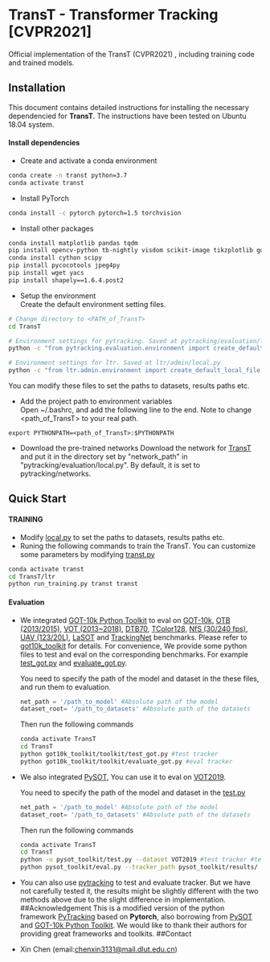 # TransT - Transformer Tracking [CVPR2021]
Official implementation of the TransT (CVPR2021) , including training code and trained models.

## Installation
This document contains detailed instructions for installing the necessary dependencied for **TransT**. The instructions 
have been tested on Ubuntu 18.04 system.

#### Install dependencies
* Create and activate a conda environment 
```bash
conda create -n transt python=3.7
conda activate transt
```  
* Install PyTorch
```bash
conda install -c pytorch pytorch=1.5 torchvision
```  

* Install other packages
```bash
conda install matplotlib pandas tqdm
pip install opencv-python tb-nightly visdom scikit-image tikzplotlib gdown
conda install cython scipy
pip install pycocotools jpeg4py
pip install wget yacs
pip install shapely==1.6.4.post2
```  
* Setup the environment                                                                                                 
Create the default environment setting files.

```bash
# Change directory to <PATH_of_TransT>
cd TransT

# Environment settings for pytracking. Saved at pytracking/evaluation/local.py
python -c "from pytracking.evaluation.environment import create_default_local_file; create_default_local_file()"

# Environment settings for ltr. Saved at ltr/admin/local.py
python -c "from ltr.admin.environment import create_default_local_file; create_default_local_file()"
```
You can modify these files to set the paths to datasets, results paths etc.
* Add the project path to environment variables  
Open ~/.bashrc, and add the following line to the end. Note to change <path_of_TransT> to your real path.
```
export PYTHONPATH=<path_of_TransT>:$PYTHONPATH
```
* Download the pre-trained networks 
Download the network for [TransT](https://drive.google.com/file/d/1Pq0sK-9jmbLAVtgB9-dPDc2pipCxYdM5/view?usp=sharing)
and put it in the directory set by "network_path" in "pytracking/evaluation/local.py". By default, it is set to 
pytracking/networks.

## Quick Start
#### TRAINING
* Modify [local.py](ltr/admin/local.py) to set the paths to datasets, results paths etc.
* Runing the following commands to train the TransT. You can customize some parameters by modifying [transt.py](ltr/train_settings/transt/transt.py)
```bash
conda activate transt
cd TransT/ltr
python run_training.py transt transt
```  

#### Evaluation
* We integrated [GOT-10k Python Toolkit](https://github.com/got-10k/toolkit) to eval on [GOT-10k](http://got-10k.aitestunion.com/), [OTB (2013/2015)](http://cvlab.hanyang.ac.kr/tracker_benchmark/index.html), [VOT (2013~2018)](http://votchallenge.net), [DTB70](https://github.com/flyers/drone-tracking), [TColor128](http://www.dabi.temple.edu/~hbling/data/TColor-128/TColor-128.html), [NfS (30/240 fps)](http://ci2cv.net/nfs/index.html), [UAV (123/20L)](https://ivul.kaust.edu.sa/Pages/pub-benchmark-simulator-uav.aspx), [LaSOT](https://cis.temple.edu/lasot/) and [TrackingNet](https://tracking-net.org/) benchmarks. 
Please refer to [got10k_toolkit](/got10k_toolkit) for details.
For convenience, We provide some python files to test and eval on the corresponding benchmarks. For example [test_got.py](got10k_toolkit/toolkit/test_got.py) and [evaluate_got.py](got10k_toolkit/toolkit/evaluate_got.py). 

    You need to specify the path of the model and dataset in the these files, and run them to evaluation.
    ```python
    net_path = '/path_to_model' #Absolute path of the model
    dataset_root= '/path_to_datasets' #Absolute path of the datasets
    ```  

    Then run the following commands

    ```bash
    conda activate TransT
    cd TransT
    python got10k_toolkit/toolkit/test_got.py #test tracker
    python got10k_toolkit/toolkit/evaluate_got.py #eval tracker
    ```  

* We also integrated [PySOT](https://github.com/STVIR/pysot), You can use it to eval on [VOT2019](http://votchallenge.net). 
    
    You need to specify the path of the model and dataset in the [test.py](pysot_toolkit/test.py)
    ```python
    net_path = '/path_to_model' #Absolute path of the model
    dataset_root= '/path_to_datasets' #Absolute path of the datasets
    ```  
    Then run the following commands
    ```bash
    conda activate TransT
    cd TransT
    python -u pysot_toolkit/test.py --dataset VOT2019 #test tracker #test tracker
    python pysot_toolkit/eval.py --tracker_path pysot_toolkit/results/ --dataset VOT2019 --num 1 #eval tracker
    ```  
* You can also use [pytracking](pytracking) to test and evaluate tracker. 
But we have not carefully tested it, the results might be slightly different with the two methods above due to the slight difference in implementation.
##Acknowledgement
This is a modified version of the python framework [PyTracking](https://github.com/visionml/pytracking) based on **Pytorch**, 
also borrowing from [PySOT](https://github.com/STVIR/pysot) and [GOT-10k Python Toolkit](https://github.com/got-10k/toolkit). 
We would like to thank their authors for providing great frameworks and toolkits.
##Contact
* Xin Chen (email:chenxin3131@mail.dlut.edu.cn)